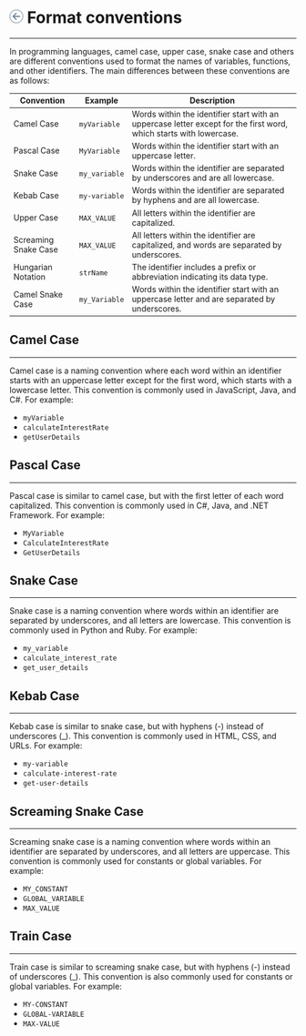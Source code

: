 # [![backward](../../icons/backward.png)](../../README.md) Format conventions
---

In programming languages, camel case, upper case, snake case and others are different conventions used to format the names of variables, functions, and other identifiers. The main differences between these conventions are as follows:

| Convention       | Example                     | Description                                                                                                      |
|------------------|-----------------------------|------------------------------------------------------------------------------------------------------------------|
| Camel Case       | `myVariable`                | Words within the identifier start with an uppercase letter except for the first word, which starts with lowercase. |
| Pascal Case      | `MyVariable`                | Words within the identifier start with an uppercase letter.                                                       |
| Snake Case       | `my_variable`               | Words within the identifier are separated by underscores and are all lowercase.                                    |
| Kebab Case       | `my-variable`               | Words within the identifier are separated by hyphens and are all lowercase.                                        |
| Upper Case       | `MAX_VALUE`                 | All letters within the identifier are capitalized.                                                                 |
| Screaming Snake Case | `MAX_VALUE`              | All letters within the identifier are capitalized, and words are separated by underscores.                        |
| Hungarian Notation | `strName`                  | The identifier includes a prefix or abbreviation indicating its data type.                                          |
| Camel Snake Case | `my_Variable`               | Words within the identifier start with an uppercase letter and are separated by underscores.                      |

## Camel Case
---

Camel case is a naming convention where each word within an identifier starts with an uppercase letter except for the first word, which starts with a lowercase letter. This convention is commonly used in JavaScript, Java, and C#. For example:

   - `myVariable`
   - `calculateInterestRate`
   - `getUserDetails`

## Pascal Case
---

Pascal case is similar to camel case, but with the first letter of each word capitalized. This convention is commonly used in C#, Java, and .NET Framework. For example:

   - `MyVariable`
   - `CalculateInterestRate`
   - `GetUserDetails`

## Snake Case
---

Snake case is a naming convention where words within an identifier are separated by underscores, and all letters are lowercase. This convention is commonly used in Python and Ruby. For example:

   - `my_variable`
   - `calculate_interest_rate`
   - `get_user_details`

## Kebab Case
---

Kebab case is similar to snake case, but with hyphens (-) instead of underscores (_). This convention is commonly used in HTML, CSS, and URLs. For example:

   - `my-variable`
   - `calculate-interest-rate`
   - `get-user-details`

## Screaming Snake Case
---

Screaming snake case is a naming convention where words within an identifier are separated by underscores, and all letters are uppercase. This convention is commonly used for constants or global variables. For example:

   - `MY_CONSTANT`
   - `GLOBAL_VARIABLE`
   - `MAX_VALUE`

## Train Case
---

Train case is similar to screaming snake case, but with hyphens (-) instead of underscores (_). This convention is also commonly used for constants or global variables. For example:

   - `MY-CONSTANT`
   - `GLOBAL-VARIABLE`
   - `MAX-VALUE`